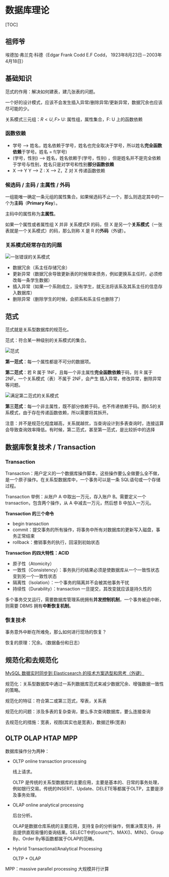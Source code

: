 # 数据库理论

[TOC]

## 祖师爷

埃德加·弗兰克·科德（Edgar Frank Codd E.F Codd， 1923年8月23日－2003年4月18日）

## 基础知识

范式的作用：解决如何建表，建几张表的问题。

一个好的设计模式，应该不会发生插入异常/删除异常/更新异常，数据冗余也应该尽可能的少。

关系模式三元组：$R<U, F>$ U: 属性组，属性集合，F: U 上的函数依赖

### 函数依赖

* 学号 —> 姓名，姓名依赖于学号，姓名也完全取决于学号，所以姓名**完全函数依赖**于学号。姓名 = f(学号)
* (学号，性别) —> 姓名，姓名依赖于(学号，性别) ，但是姓名并不是完全依赖于学号与性别，姓名只是对学号和性别**部分函数依赖**
* X —> Y Y —> Z : X —> Z，Z 对 X 传递函数依赖

### 候选码 / 主码 / 主属性 / 外码

一组能唯一确定一条元组的属性集合。如果候选码不止一个，那么则选定其中的一个为**主码**（**Primary Key**）。

主码中的属性称为**主属性**。

如果一个属性或者属性组 X 并非 关系模式R 的码，但 X 是另一个**关系模式**（一张表就是一个关系模式）的码，那么则称 X 是 R 的**外码**（外键）。

### 关系模式经常存在的问题

![一张错误的关系模式](assets/1568597648520.png)

* 数据冗余（系主任存储冗余）
* 更新异常（数据冗余导致更新表的时候带来债务，例如更换系主任时，必须修改每一条学生数据）
* 插入异常（如果一个系刚成立，没有学生，就无法将该系及其系主任的信息存入数据库）
* 删除异常（删除学生的时候，会把系和系主任也删除了）

## 范式

范式就是关系型数据库的规范化。

范式：符合某一种级别的关系模式的集合。





![范式](assets/1568597919605.png)

**第一范式**：每一个属性都是不可分的数据项。

**第二范式**：若 R 属于 1NF，且每一个非主属性**完全函数依赖**于码，则 R 属于 2NF。一个关系模式（表）不属于 2NF，会产生 插入异常，修改异常，删除异常等问题。

![满足第二范式的关系模式](assets/1568599080206.png)

**第三范式**：每一个非主属性，既不部分依赖于码，也不传递依赖于码。图6.5的关系模式，由于存在传递函数依赖，所以需要将其拆开。

注意：并不是规范化程度越高，关系就越优，当查询设计到多表查询时，连接运算会导致查询效率降低。有时候，第二范式，甚至第一范式，是比较折中的选择

## 数据库恢复技术 / Transaction

### Transaction

Transaction：用户定义的一个数据库操作脚本，这些操作要么全做要么全不做，是一个原子操作。在关系型数据库中，一个事务可以是一条 SQL语句或一个存储过程。

Transaction 举例：从账户 A 中取出一万元，存入账户 B。需要定义一个 transaction，包含两个操作，从 A 中减去一万元，然后想 B 中加入一万元。

**Transaction 的三个命令**

* begin transaction
* commit：提交事务的所有操作，将事务中所有对数据库的更新写入磁盘，事务正常结束
* rollback：撤销事务的执行，回滚到初始状态

**Transaction 的四大特性：ACID**

* 原子性（Atomicity）
* 一致性（Consistency）：事务执行的结果必须是使数据库从一个一致性状态变到另一个一致性状态
* 隔离性（Isolation）：一个事务的隔离并不会被其他事务干扰
* 持续性（Durability）：transaction 一旦提交，其改变就应该是持久性的

多个事务交叉运行，需要数据库管理系统拥有**并发控制机制**，一个事务被迫中断，则需要 DBMS 拥有**中断恢复机制**。

### 恢复技术

事务意外中断在所难免，那么如何进行现场的恢复？

恢复的原理：冗余。（数据备份和日志）



## 规范化和去规范化

[MySQL 数据实时同步到 Elasticsearch 的技术方案选型和思考（外键）](https://www.infoq.cn/article/1afyz3b6hnhprrg12833) 

规范化：关系型数据库中通过一系列数据库范式来减少数据冗余、增强数据一致性的策略。

规范化的特征：符合第二或第三范式，窄表，关系表

规范化的问题：涉及多表的复杂查询，要么多次查询数据库，要么连接查询

去规范化的措施：宽表，视图(其实也是宽表)，数据迁移(宽表)

## OLTP OLAP HTAP MPP

数据库操作分为两种：

* OLTP online transaction processing

  线上请求。

  OLTP 是传统的关系型数据库的主要应用，主要是基本的、日常的事务处理，例如银行交易。传统的INSERT、Update、DELETE等都属于OLTP，主要是涉及事务处理。

* OLAP online analytical processing

  后台分析。
  
  OLAP是数据仓库系统的主要应用，支持复杂的分析操作，侧重决策支持，并且提供直观易懂的查询结果。SELECT中的count(*)、MAX()、MIN()、Group By、Order By等函数都属于OLAP的范畴。
  
* Hybrid Transactional/Analytical Processing

  OLTP + OLAP

MPP：massive parallel processing 大规模并行计算

